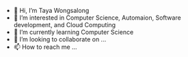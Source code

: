 - 👋 Hi, I’m Taya Wongsalong
- 👀 I’m interested in Computer Science, Automaion, Software development, and Cloud Computing
- 🌱 I’m currently learning Computer Science
- 💞️ I’m looking to collaborate on ...
- 📫 How to reach me ...

<!---
taylizard/taylizard is a ✨ special ✨ repository because its `README.md` (this file) appears on your GitHub profile.
You can click the Preview link to take a look at your changes.
--->

